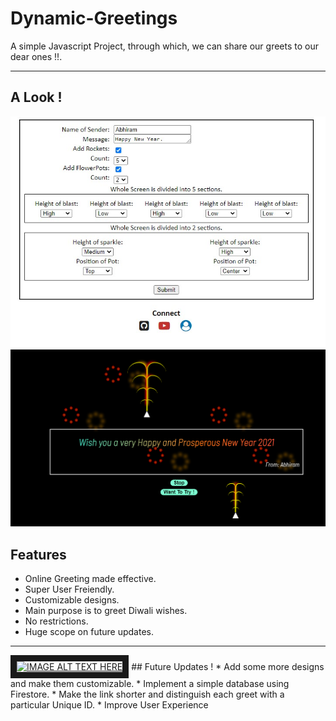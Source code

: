 # Dynamic-Greetings
A simple Javascript Project, through which, we can share our greets to our dear ones !!.
***
## A Look !
![Sender's side](others/home.jpg)
![Receiver's side](others/greet.png)
## Features
* Online Greeting made effective.
* Super User Freiendly.
* Customizable designs.
* Main purpose is to greet Diwali wishes.
* No restrictions.
* Huge scope on future updates.
***
<a href="http://www.youtube.com/watch?feature=player_embedded&v=L7iKSmuuNuw" target="_blank">
<img src="http://img.youtube.com/vi/L7iKSmuuNuw/0.jpg" 
alt="IMAGE ALT TEXT HERE" width="240" height="180" border="10" /></a>
## Future Updates !
* Add some more designs and make them customizable.
* Implement a simple database using Firestore.
* Make the link shorter and distinguish each greet with a particular Unique ID.
* Improve User Experience
